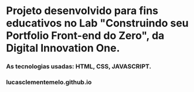 # Projeto desenvolvido para fins educativos no Lab "Construindo seu Portfolio Front-end do Zero", da Digital Innovation One.

### As tecnologias usadas: HTML, CSS, JAVASCRIPT.

### lucasclementemelo.github.io

